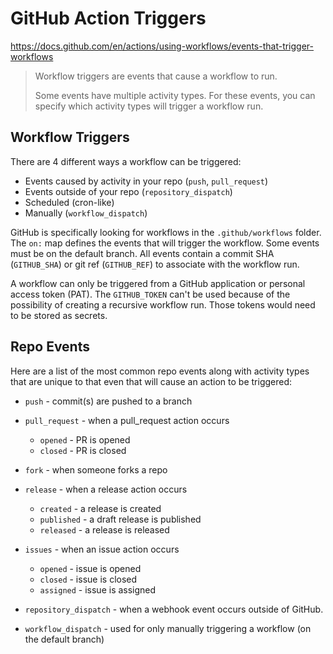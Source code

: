# GitHub Action Triggers

https://docs.github.com/en/actions/using-workflows/events-that-trigger-workflows

>Workflow triggers are events that cause a workflow to run.
>
>Some events have multiple activity types. For these events, you can specify which activity types will trigger a workflow run.

## Workflow Triggers

There are 4 different ways a workflow can be triggered:

- Events caused by activity in your repo (`push`, `pull_request`)
- Events outside of your repo (`repository_dispatch`)
- Scheduled (cron-like)
- Manually (`workflow_dispatch`)

GitHub is specifically looking for workflows in the `.github/workflows` folder. The `on:` map defines the events that will trigger the workflow. Some events must be on the default branch. All events contain a commit SHA (`GITHUB_SHA`) or git ref (`GITHUB_REF`) to associate with the workflow run.

A workflow can only be triggered from a GitHub application or personal access token (PAT). The `GITHUB_TOKEN` can't be used because of the possibility of creating a recursive workflow run. Those tokens would need to be stored as secrets.

## Repo Events

Here are a list of the most common repo events along with activity types that are unique to that even that will cause an action to be triggered:

- `push` - commit(s) are pushed to a branch

- `pull_request` - when a pull_request action occurs
  - `opened` - PR is opened
  - `closed` - PR is closed

- `fork` - when someone forks a repo

- `release` - when a release action occurs
  - `created` - a release is created
  - `published` - a draft release is published
  - `released` - a release is released

- `issues` - when an issue action occurs
  - `opened` - issue is opened
  - `closed` - issue is closed
  - `assigned` - issue is assigned

- `repository_dispatch` - when a webhook event occurs outside of GitHub.

- `workflow_dispatch` - used for only manually triggering a workflow (on the default branch)